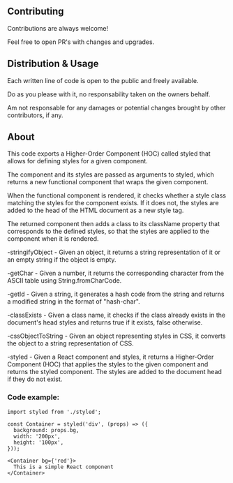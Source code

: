 ## Contributing

Contributions are always welcome!

Feel free to open PR's with changes and upgrades.


## Distribution & Usage

Each written line of code is open to the public and freely available.

Do as you please with it, no responsability taken on the owners behalf.

Am not responsable for any damages or potential changes brought by other contributors, if any.

## About

This code exports a Higher-Order Component (HOC) called styled that allows for defining styles for a given component. 

The component and its styles are passed as arguments to styled, which returns a new functional component that wraps the given component. 

When the functional component is rendered, it checks whether a style class matching the styles for the component exists. If it does not, the styles are added to the head of the HTML document as a new style tag. 

The returned component then adds a class to its className property that corresponds to the defined styles, so that the styles are applied to the component when it is rendered.

-stringifyObject - Given an object, it returns a string representation of it or an empty string if the object is empty.

-getChar - Given a number, it returns the corresponding character from the ASCII table using String.fromCharCode.

-getId - Given a string, it generates a hash code from the string and returns a modified string in the format of "hash-char".

-classExists - Given a class name, it checks if the class already exists in the document's head styles and returns true if it exists, false otherwise.

-cssObjectToString - Given an object representing styles in CSS, it converts the object to a string representation of CSS.

-styled - Given a React component and styles, it returns a Higher-Order Component (HOC) that applies the styles to the given component and returns the styled component. The styles are added to the document head if they do not exist.

### Code example:

```
import styled from './styled';

const Container = styled('div', (props) => ({
  background: props.bg,
  width: '200px',
  height: '100px',
}));

<Container bg={'red'}>
  This is a simple React component
</Container>
```
